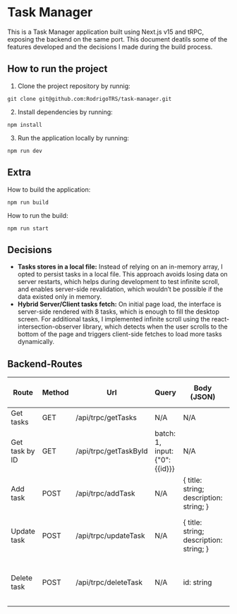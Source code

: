 # Task Manager

This is a Task Manager application built using Next.js v15 and tRPC, exposing the backend on the same port. This document deatils some of the features developed and the decisions I made during the build process.

## How to run the project

1. Clone the project repository by runnig:

```
git clone git@github.com:RodrigoTRS/task-manager.git
```

2. Install dependencies by running:

```
npm install
```

3. Run the application locally by running:

```
npm run dev
```

## Extra

How to build the application:

```
npm run build
```

How to run the build:

```
npm run start
```

## Decisions

- <b>Tasks stores in a local file:</b> Instead of relying on an in-memory array, I opted to persist tasks in a local file. This approach avoids losing data on server restarts, which helps during development to test infinite scroll, and enables server-side revalidation, which wouldn’t be possible if the data existed only in memory.
- <b>Hybrid Server/Client tasks fetch:</b> On initial page load, the interface is server-side rendered with 8 tasks, which is enough to fill the desktop screen. For additional tasks, I implemented infinite scroll using the react-intersection-observer library, which detects when the user scrolls to the bottom of the page and triggers client-side fetches to load more tasks dynamically.

## Backend-Routes

| Route          | Method | Url                   | Query                          | Body (JSON)                             | Status Code | Return on success | Observations                                              |
| -------------- | ------ | --------------------- | ------------------------------ | --------------------------------------- | ----------- | ----------------- | --------------------------------------------------------- |
| Get tasks      | GET    | /api/trpc/getTasks    | N/A                            | N/A                                     | 200         | tasks: Task[]     |                                                           |
| Get task by ID | GET    | /api/trpc/getTaskById | batch: 1, input: {"0": {{id}}} | N/A                                     | 200/404     | task: Task        | Returns 404 error if an invalid ID is passed as parameter |
| Add task       | POST   | /api/trpc/addTask     | N/A                            | { title: string; description: string; } | 200/400     | id: string        | Returns 400 if any of the inputs is missing               |
| Update task    | POST   | /api/trpc/updateTask  | N/A                            | { title: string; description: string; } | 200/404     | id: string        | Returns 404 error if an invalid ID is passed as parameter |
| Delete task    | POST   | /api/trpc/deleteTask  | N/A                            | id: string                              | 200/404     | id: string        | Returns 404 error if an invalid ID is passed as parameter |
